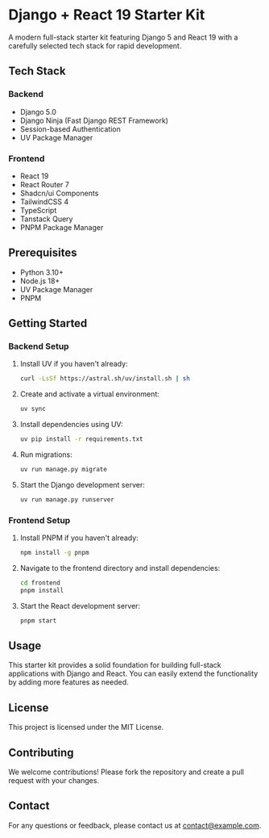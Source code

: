 # Django + React 19 Starter Kit

A modern full-stack starter kit featuring Django 5 and React 19 with a carefully selected tech stack for rapid development.

## Tech Stack

### Backend
- Django 5.0
- Django Ninja (Fast Django REST Framework)
- Session-based Authentication
- UV Package Manager

### Frontend
- React 19
- React Router 7
- Shadcn/ui Components
- TailwindCSS 4
- TypeScript
- Tanstack Query
- PNPM Package Manager

## Prerequisites

- Python 3.10+
- Node.js 18+
- UV Package Manager
- PNPM

## Getting Started

### Backend Setup
1. Install UV if you haven't already:
   ```bash
   curl -LsSf https://astral.sh/uv/install.sh | sh
   ```
2. Create and activate a virtual environment:
   ```bash
   uv sync

   ```
3. Install dependencies using UV:
   ```bash
   uv pip install -r requirements.txt
   ```
4. Run migrations:
   ```bash
   uv run manage.py migrate
   ```
5. Start the Django development server:
   ```bash
   uv run manage.py runserver
   ```

### Frontend Setup
1. Install PNPM if you haven't already:
   ```bash
   npm install -g pnpm
   ```
2. Navigate to the frontend directory and install dependencies:
   ```bash
   cd frontend
   pnpm install
   ```
3. Start the React development server:
   ```bash
   pnpm start
   ```

## Usage
This starter kit provides a solid foundation for building full-stack applications with Django and React. You can easily extend the functionality by adding more features as needed.

## License
This project is licensed under the MIT License.

## Contributing
We welcome contributions! Please fork the repository and create a pull request with your changes.

## Contact
For any questions or feedback, please contact us at [contact@example.com](mailto:contact@example.com).


